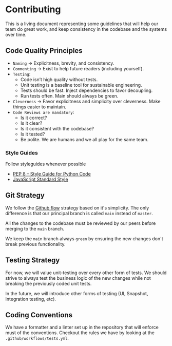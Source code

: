# Contributing

This is a living document representing some guidelines that will help our team do great work, and keep consistency in the codebase and the systems over time.

## Code Quality Principles

- `Naming` → Explicitness, brevity, and consistency.
- `Commenting` → Exist to help future readers (including yourself).
- `Testing`:
    - Code isn’t high quality without tests.
    - Unit testing is a baseline tool for sustainable engineering.
    - Tests should be fast. Inject dependencies to favor decoupling.
    - Run tests often. Main should always be green.
- `Cleverness` → Favor explicitness and simplicity over cleverness. Make things easier to maintain.
- `Code Reviews are mandatory`:
    - Is it correct?
    - Is it clear?
    - Is it consistent with the codebase?
    - Is it tested?
    - Be polite. We are humans and we all play for the same team.
    
### Style Guides

Follow styleguides whenever possible

- [PEP 8 – Style Guide for Python Code](https://peps.python.org/pep-0008/)
- [JavaScript Standard Style](https://standardjs.com/rules)

## Git Strategy

We follow the [Github flow](https://githubflow.github.io/) strategy based on it's simplicity. The only difference is that our principal branch is called `main` instead of `master`.

All the changes to the codebase must be reviewed by our peers before merging to the `main` branch.

We keep the `main` branch always `green` by ensuring the new changes don't break previous functionality.

## Testing Strategy

For now, we will value unit-testing over every other form of tests. We should strive to always test the business logic of the new changes while not breaking the previously coded unit tests.

In the future, we will introduce other forms of testing (UI, Snapshot, Integration testing, etc).

## Coding Conventions

We have a formatter and a linter set up in the repository that will enforce must of the conventions. Checkout the rules we have by looking at the `.github/workflows/tests.yml`.


